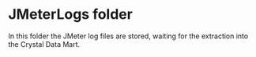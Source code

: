 
# JMeterLogs folder

In this folder the JMeter log files are stored, waiting for the extraction into the Crystal Data Mart.

